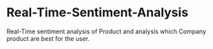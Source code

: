 # Real-Time-Sentiment-Analysis
Real-Time sentiment analysis of Product and analysis which Company product are best for the user. 
